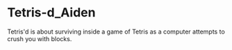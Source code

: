 # Tetris-d_Aiden

Tetris'd is about surviving inside a game of Tetris as a computer attempts to crush you with blocks.
